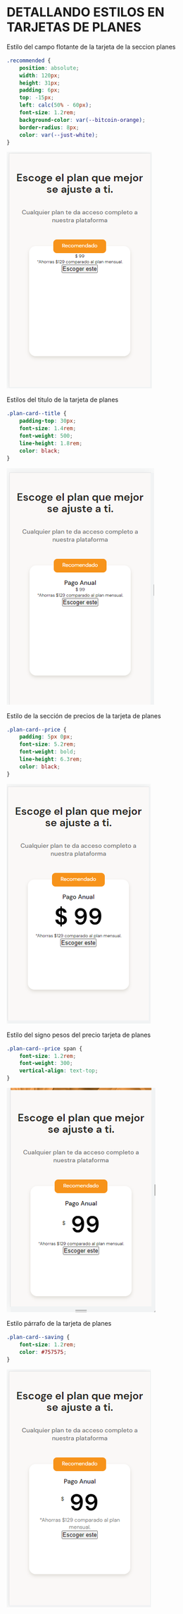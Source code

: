 # DETALLANDO ESTILOS EN TARJETAS DE PLANES

Estilo del campo flotante de la tarjeta de la seccion planes

~~~css
.recommended {
    position: absolute;
    width: 120px;
    height: 31px;
    padding: 6px;
    top: -15px;
    left: calc(50% - 60px);
    font-size: 1.2rem;
    background-color: var(--bitcoin-orange);
    border-radius: 8px;
    color: var(--just-white);
}
~~~

![](../imagenes/img65.png)

Estilos del titulo de la tarjeta de planes

~~~css
.plan-card--title {
    padding-top: 30px;
    font-size: 1.4rem;
    font-weight: 500;
    line-height: 1.8rem;
    color: black;
}
~~~

![](../imagenes/img66.png)

Estilo de la sección de precios de la tarjeta de planes

~~~css
.plan-card--price {
    padding: 5px 0px;
    font-size: 5.2rem;
    font-weight: bold;
    line-height: 6.3rem;
    color: black;
}
~~~

![](../imagenes/img67.png)

Estilo del signo pesos del precio tarjeta de planes

~~~css
.plan-card--price span {
    font-size: 1.2rem;
    font-weight: 300;
    vertical-align: text-top;
}
~~~

![](../imagenes/img68.png)

Estilo párrafo de la tarjeta de planes

~~~css
.plan-card--saving {
    font-size: 1.2rem;
    color: #757575;
}
~~~

![](../imagenes/img69.png)